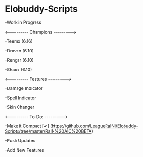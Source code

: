 # Elobuddy-Scripts

-Work in Progress

<---------
Champions
--------->

-Teemo    (6.16)

-Draven   (6.10)

-Rengar   (6.10)

-Shaco    (6.10)

<---------
Features
--------->

-Damage Indicator

-Spell Indicator

-Skin Changer

<---------
To-Do:
--------->

-Make it Compact [✔] (https://github.com/LeagueRaINi/Elobuddy-Scripts/tree/master/RaIN%20AIO%20BETA)

-Push Updates

-Add New Features

